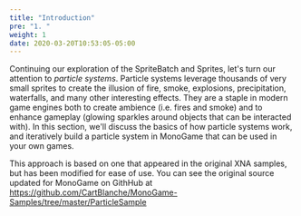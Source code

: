 ```yaml
---
title: "Introduction"
pre: "1. "
weight: 1
date: 2020-03-20T10:53:05-05:00
---
```


Continuing our exploration of the SpriteBatch and Sprites, let's turn our attention to _particle systems_.  Particle systems leverage thousands of very small sprites to create the illusion of fire, smoke, explosions, precipitation, waterfalls, and many other interesting effects.  They are a staple in modern game engines both to create ambience (i.e. fires and smoke) and to enhance gameplay (glowing sparkles around objects that can be interacted with).  In this section, we'll discuss the basics of how particle systems work, and iteratively build a particle system in MonoGame that can be used in your own games.

This approach is based on one that appeared in the original XNA samples, but has been modified for ease of use.  You can see the original source updated for MonoGame on GithHub at https://github.com/CartBlanche/MonoGame-Samples/tree/master/ParticleSample
